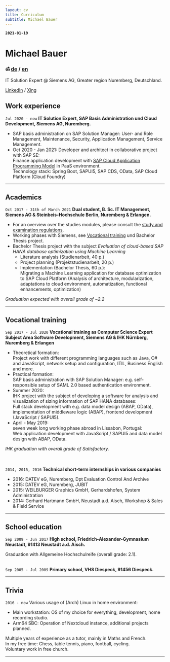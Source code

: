 ```yaml
---
layout: cv
title: Curriculum
subtitle: Michael Bauer
---
```


__`2021-01-19`__

# Michael Bauer

### &#2384; [de](./index) / [en](./curriculum)

IT Solution Expert @ Siemens AG, Greater region Nuremberg, Deutschland.

[LinkedIn](https://www.linkedin.com/in/michael-bauer-b75923188/) / 
[Xing](https://www.xing.com/profile/Michael_Bauer725/cv)  


## Work experience

`Jul 2020 - now` __IT Solution Expert, SAP Basis Administration und Cloud Development, Siemens AG, Nuremberg.__

* SAP basis administration on SAP Solution Manager: User- and Role Management, Maintenance, Security, Application Management, Service Management.
* Oct 2020 - Jan 2021: Developer and architect in collaborative project with SAP SE:  
Finance application development with [SAP Cloud Application Programming Model](https://cap.cloud.sap/docs/) in PaaS environment.  
Technology stack: Spring Boot, SAPUI5, SAP CDS, OData, SAP Cloud Platform (Cloud Foundry)

--------------------------------------------------------------------------------

## Academics

`Oct 2017 - 31th of March 2021` __Dual student, B. Sc. IT Management, Siemens AG & Steinbeis-Hochschule Berlin, Nuremberg & Erlangen.__

* For an overview over the studies modules, please consult the [study and examination regulations](./spo.pdf).
* Working phases with Siemens, see [Vocational training](#vocational-training) und Bachelor Thesis project.
* Bachelor Thesis project with the subject _Evaluation of cloud-based SAP HANA database optimization using Machine Learning_  
	- Literature analysis (Studienarbeit, 40 p.)
	- Project planning (Projektstudienarbeit, 20 p.)
	- Implementation (Bachelor Thesis, 60 p.):  
Migrating a Machine Learning application for database optimization to SAP Cloud Platform (Analysis of architecture, modularization, adaptations to cloud environment, automatization, functional enhancements, optimization)

_Graduation expected with overall grade of ~2.2_

--------------------------------------------------------------------------------

## Vocational training

`Sep 2017 - Jul 2020` __Vocational training as Computer Science Expert Subject Area Software Development, Siemens AG & IHK Nürnberg, Nuremberg & Erlangen__  

* Theoretical formation:  
Project work with different programming languages such as Java, C# and JavaScript, network setup and configuration, ITIL, Business English and more. 
* Practical formation:  
SAP basis administration with SAP Solution Manager: e.g. self-responsible setup of SAML 2.0 based authentication environment.
* Summer 2020:  
IHK project with the subject of developing a software for analysis and visualization of sizing information of SAP HANA databases:  
Full stack development with e.g. data model design (ABAP, OData), implementation of middleware logic (ABAP), frontend development (JavaScript / SAPUI5).
* April - May 2019:  
seven week long working phase abroad in Lissabon, Portugal:  
Web application development with JavaScript / SAPUI5 and data model design with ABAP, OData.

_IHK graduation with overall grade of Satisfactory._  
<br> <br>


`2014, 2015, 2016` __Technical short-term internships in various companies__  

* 2016: DATEV eG, Nuremberg, Dpt Evaluation Control And Archive
* 2015: DATEV eG, Nuremberg, JUBIT
* 2015: WEILBURGER Graphics GmbH, Gerhardshofen, System Administration
* 2014: Gerhard Hartmann GmbH, Neustadt a.d. Aisch, Workshop & Sales & Field Service

--------------------------------------------------------------------------------

## School education

`Sep 2009 - Jun 2017` __High school, Friedrich-Alexander-Gymnasium Neustadt, 91413 Neustadt a.d. Aisch.__  

Graduation with Allgemeine Hochschulreife (overall grade: 2.1).  
<br>

`Sep 2005 - Jul 2009` __Primary school, VHS Diespeck, 91456 Diespeck.__

--------------------------------------------------------------------------------

## Trivia

`2016 - now` Various usage of (Arch) Linux in home environment:  

* Main workstation: OS of my choice for everything, development, home recording studio.
* Arm64 SBC: Operation of Nextcloud instance, additional projects planned.

Multiple years of experience as a tutor, mainly in Maths and French.  
In my free time: Chess, table tennis, piano, football, cycling.  
Voluntary work in free church.

--------------------------------------------------------------------------------

<!-- ### Footer

Last changed: January 2021 -->


